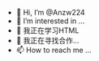 - 👋 Hi, I’m @Anzw224
- 👀 I’m interested in ...
- 🌱 我正在学习HTML
- 💞️ 我正在寻找合作...
- 📫 How to reach me ...

<!---
Anzw224/Anzw224 is a ✨ special ✨ repository because its `README.md` (this file) appears on your GitHub profile.
You can click the Preview link to take a look at your changes.
--->
